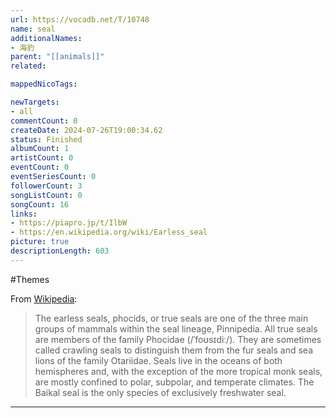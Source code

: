 ```yaml
---
url: https://vocadb.net/T/10748
name: seal
additionalNames: 
- 海豹
parent: "[[animals]]"
related:

mappedNicoTags:

newTargets:
- all
commentCount: 0
createDate: 2024-07-26T19:00:34.62
status: Finished
albumCount: 1
artistCount: 0
eventCount: 0
eventSeriesCount: 0
followerCount: 3
songListCount: 0
songCount: 16
links: 
- https://piapro.jp/t/IlbW
- https://en.wikipedia.org/wiki/Earless_seal
picture: true
descriptionLength: 603
---
```


#Themes

From [Wikipedia](https://en.wikipedia.org/wiki/Earless_seal):
>The earless seals, phocids, or true seals are one of the three main groups of mammals within the seal lineage, Pinnipedia. All true seals are members of the family Phocidae (/ˈfoʊsɪdiː/). They are sometimes called crawling seals to distinguish them from the fur seals and sea lions of the family Otariidae. Seals live in the oceans of both hemispheres and, with the exception of the more tropical monk seals, are mostly confined to polar, subpolar, and temperate climates. The Baikal seal is the only species of exclusively freshwater seal.

---

